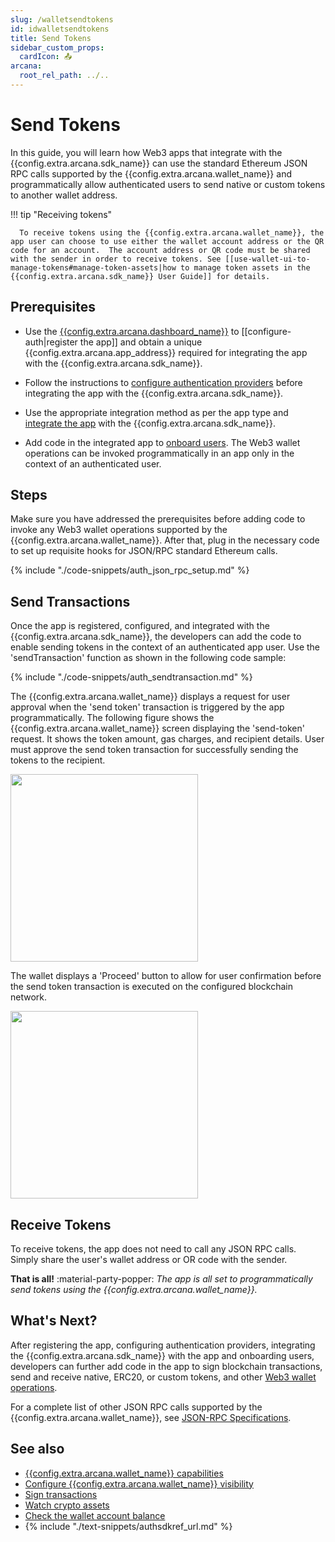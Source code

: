 ```yaml
---
slug: /walletsendtokens
id: idwalletsendtokens
title: Send Tokens
sidebar_custom_props:
  cardIcon: 📤
arcana:
  root_rel_path: ../..
---
```


# Send Tokens

In this guide, you will learn how Web3 apps that integrate with the {{config.extra.arcana.sdk_name}} can use the standard Ethereum JSON RPC calls supported by the {{config.extra.arcana.wallet_name}} and programmatically allow authenticated users to send native or custom tokens to another wallet address.

!!! tip "Receiving tokens"

      To receive tokens using the {{config.extra.arcana.wallet_name}}, the app user can choose to use either the wallet account address or the QR code for an account.  The account address or QR code must be shared with the sender in order to receive tokens. See [[use-wallet-ui-to-manage-tokens#manage-token-assets|how to manage token assets in the {{config.extra.arcana.sdk_name}} User Guide]] for details.

## Prerequisites

* Use the [{{config.extra.arcana.dashboard_name}}]({{page.meta.arcana.root_rel_path}}/concepts/dashboard.md) to [[configure-auth|register the app]] and obtain a unique {{config.extra.arcana.app_address}} required for integrating the app with the {{config.extra.arcana.sdk_name}}.

* Follow the instructions to [configure authentication providers]({{page.meta.arcana.root_rel_path}}/howto/config_auth/index.md) before integrating the app with the {{config.extra.arcana.sdk_name}}.
  
* Use the appropriate integration method as per the app type and [integrate the app]({{page.meta.arcana.root_rel_path}}/howto/integrate_auth/index.md) with the {{config.extra.arcana.sdk_name}}.

* Add code in the integrated app to [onboard users]({{page.meta.arcana.root_rel_path}}/howto/onboard_users/index.md). The Web3 wallet operations can be invoked programmatically in an app only in the context of an authenticated user.

## Steps

Make sure you have addressed the prerequisites before adding code to invoke any Web3 wallet operations supported by the {{config.extra.arcana.wallet_name}}. After that, plug in the necessary code to set up requisite hooks for JSON/RPC standard Ethereum calls.

{% include "./code-snippets/auth_json_rpc_setup.md" %}

## Send Transactions

Once the app is registered, configured, and integrated with the {{config.extra.arcana.sdk_name}}, the developers can add the code to enable sending tokens in the context of an authenticated app user. Use the 'sendTransaction' function as shown in the following code sample:

{% include "./code-snippets/auth_sendtransaction.md" %}

The {{config.extra.arcana.wallet_name}} displays a request for user approval when the 'send token' transaction is triggered by the app programmatically. The following figure shows the {{config.extra.arcana.wallet_name}} screen displaying the 'send-token' request. It shows the token amount, gas charges, and recipient details. User must approve the send token transaction for successfully sending the tokens to the recipient.

<img src="/img/an_wallet_send_inputs.png" width="300"/>

The wallet displays a 'Proceed' button to allow for user confirmation before the send token transaction is executed on the configured blockchain network. 

<img src="/img/an_wallet_send.png" width="300"/>

## Receive Tokens

To receive tokens, the app does not need to call any JSON RPC calls. Simply share the user's wallet address or OR code with the sender.

**That is all!**  :material-party-popper:
*The app is all set to programmatically send tokens using the {{config.extra.arcana.wallet_name}}.*

## What's Next?

After registering the app, configuring authentication providers, integrating the {{config.extra.arcana.sdk_name}} with the app and onboarding users, developers can further add code in the app to sign blockchain transactions, send and receive native, ERC20, or custom tokens, and other [Web3 wallet operations]({{page.meta.arcana.root_rel_path}}/howto/arcana_wallet/web3ops/index.md).

For a complete list of other JSON RPC calls supported by the {{config.extra.arcana.wallet_name}}, see [JSON-RPC Specifications](https://ethereum.github.io/execution-apis/api-documentation/).

## See also

* [{{config.extra.arcana.wallet_name}} capabilities]({{page.meta.arcana.root_rel_path}}/concepts/anwallet/index.md)
* [Configure {{config.extra.arcana.wallet_name}} visibility]({{page.meta.arcana.root_rel_path}}/howto/arcana_wallet/config_walletvisibility.md)
* [Sign transactions]({{page.meta.arcana.root_rel_path}}/howto/arcana_wallet/wallet_sign.md)
* [Watch crypto assets]({{page.meta.arcana.root_rel_path}}/howto/arcana_wallet/wallet_watchasset.md)
* [Check the wallet account balance]({{page.meta.arcana.root_rel_path}}/howto/arcana_wallet/wallet_balance.md)
* {% include "./text-snippets/authsdkref_url.md" %}
